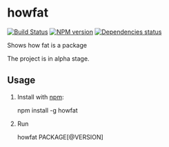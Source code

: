 # howfat
[![Build Status](https://travis-ci.org/megahertz/howfat.svg?branch=master)](https://travis-ci.org/megahertz/howfat)
[![NPM version](https://badge.fury.io/js/howfat.svg)](https://badge.fury.io/js/howfat)
[![Dependencies status](https://david-dm.org/megahertz/howfat/status.svg)](https://david-dm.org/megahertz/howfat)

Shows how fat is a package

The project is in alpha stage.

## Usage

1. Install with [npm](https://npmjs.org/package/howfat):

    npm install -g howfat
    
2. Run
  
    howfat PACKAGE[@VERSION]
